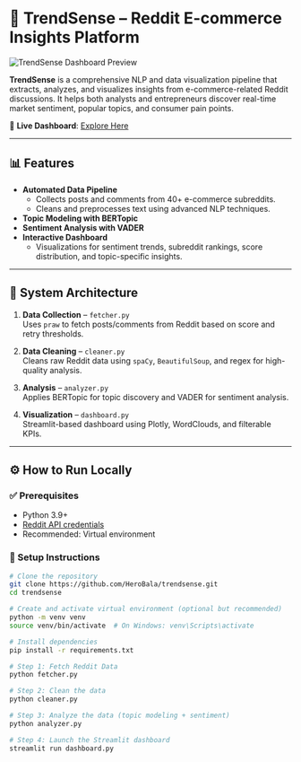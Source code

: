 # 🧠 TrendSense – Reddit E-commerce Insights Platform

![TrendSense Dashboard Preview](https://via.placeholder.com/1000x400.png?text=Dashboard+Preview)

**TrendSense** is a comprehensive NLP and data visualization pipeline that extracts, analyzes, and visualizes insights from e-commerce-related Reddit discussions. It helps both analysts and entrepreneurs discover real-time market sentiment, popular topics, and consumer pain points.

🚀 **Live Dashboard**: [Explore Here](trendsense-acednyffu2kwqkqmutfbc4/)

---

## 📊 Features

- **Automated Data Pipeline**
  - Collects posts and comments from 40+ e-commerce subreddits.
  - Cleans and preprocesses text using advanced NLP techniques.
- **Topic Modeling with BERTopic**
- **Sentiment Analysis with VADER**
- **Interactive Dashboard**
  - Visualizations for sentiment trends, subreddit rankings, score distribution, and topic-specific insights.

---

## 🧱 System Architecture

1. **Data Collection** – `fetcher.py`  
   Uses `praw` to fetch posts/comments from Reddit based on score and retry thresholds.

2. **Data Cleaning** – `cleaner.py`  
   Cleans raw Reddit data using `spaCy`, `BeautifulSoup`, and regex for high-quality analysis.

3. **Analysis** – `analyzer.py`  
   Applies BERTopic for topic discovery and VADER for sentiment analysis.

4. **Visualization** – `dashboard.py`  
   Streamlit-based dashboard using Plotly, WordClouds, and filterable KPIs.

---

## ⚙️ How to Run Locally

### ✅ Prerequisites

- Python 3.9+
- [Reddit API credentials](https://www.reddit.com/prefs/apps)
- Recommended: Virtual environment

### 🔧 Setup Instructions

```bash
# Clone the repository
git clone https://github.com/HeroBala/trendsense.git
cd trendsense

# Create and activate virtual environment (optional but recommended)
python -m venv venv
source venv/bin/activate  # On Windows: venv\Scripts\activate

# Install dependencies
pip install -r requirements.txt

# Step 1: Fetch Reddit Data
python fetcher.py

# Step 2: Clean the data
python cleaner.py

# Step 3: Analyze the data (topic modeling + sentiment)
python analyzer.py

# Step 4: Launch the Streamlit dashboard
streamlit run dashboard.py
                                                                      
